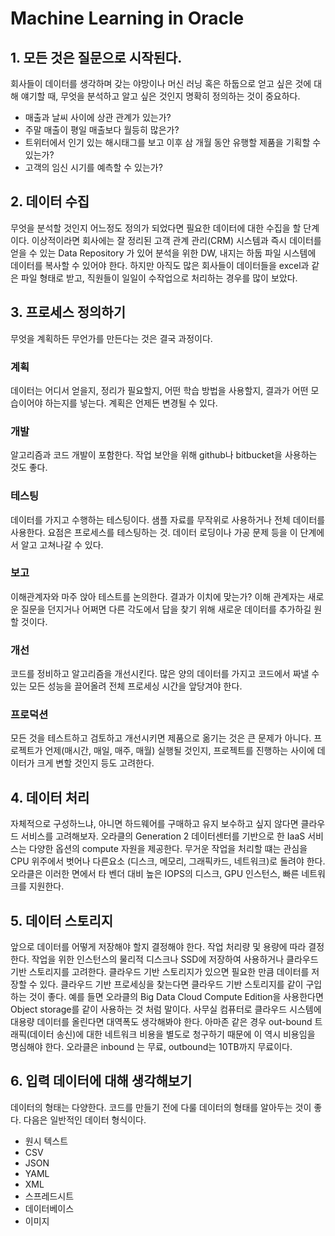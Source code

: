 # Machine Learning in Oracle

## 1. 모든 것은 질문으로 시작된다.                  
회사들이 데이터를 생각하며 갖는 야망이나 머신 러닝 혹은 하둡으로 얻고 싶은 것에 대해 얘기할 때, 무엇을 분석하고 알고 싶은 것인지 명확히 정의하는 것이 중요하다.

* 매출과 날씨 사이에 상관 관계가 있는가?
* 주말 매출이 평일 매출보다 월등히 많은가?
* 트위터에서 인기 있는 해시태그를 보고 이후 삼 개월 동안 유행할 제품을 기획할 수 있는가?
* 고객의 임신 시기를 예측할 수 있는가?

## 2. 데이터 수집

무엇을 분석할 것인지 어느정도 정의가 되었다면 필요한 데이터에 대한 수집을 할 단계이다. 이상적이라면 회사에는 잘 정리된 고객 관계 관리(CRM) 시스템과 즉시 데이터를 얻을 수 있는 Data Repository 가 있어 분석을 위한 DW, 내지는 하둡 파일 시스템에 데이터를 복사할 수 있어야 한다. 하지만 아직도 많은 회사들이 데이터들을 excel과 같은 파일 형태로 받고, 직원들이 일일이 수작업으로 처리하는 경우를 많이 보았다.

## 3. 프로세스 정의하기
무엇을 계획하든 무언가를 만든다는 것은 결국 과정이다. 

### 계획 
데이터는 어디서 얻을지, 정리가 필요할지, 어떤 학습 방법을 사용할지, 결과가 어떤 모습이어야 하는지를 넣는다. 계획은 언제든 변경될 수 있다.

### 개발
알고리즘과 코드 개발이 포함한다. 작업 보안을 위해 github나 bitbucket을 사용하는 것도 좋다.

### 테스팅
데이터를 가지고 수행하는 테스팅이다. 샘플 자료를 무작위로 사용하거나 전체 데이터를 사용한다. 요점은 프로세스를 테스팅하는 것. 데이터 로딩이나 가공 문제 등을 이 단계에서 알고 고쳐나갈 수 있다.

### 보고
이해관계자와 마주 앉아 테스트를 논의한다. 결과가 이치에 맞는가? 이해 관계자는 새로운 질문을 던지거나 어쩌면 다른 각도에서 답을 찾기 위해 새로운 데이터를 추가하길 원할 것이다.

### 개선 
코드를 정비하고 알고리즘을 개선시킨다. 많은 양의 데이터를 가지고 코드에서 짜낼 수 있는 모든 성능을 끌어올려 전체 프로세싱 시간을 앞당겨야 한다.        

### 프로덕션
모든 것을 테스트하고 검토하고 개선시키면 제품으로 옮기는 것은 큰 문제가 아니다. 프로젝트가 언제(매시간, 매일, 매주, 매월) 실행될 것인지, 프로젝트를 진행하는 사이에 데이터가 크게 변할 것인지 등도 고려한다.  

## 4. 데이터 처리
자체적으로 구성하느냐, 아니면 하드웨어를 구매하고 유지 보수하고 싶지 않다면 클라우드 서비스를 고려해보자. 오라클의 Generation 2 데이터센터를 기반으로 한 IaaS 서비스는 다양한 옵션의 compute 자원을 제공한다. 무거운 작업을 처리할 떄는 관심을 CPU 위주에서 벗어나 다른요소 (디스크, 메모리, 그래픽카드, 네트워크)로 돌려야 한다. 오라클은 이러한 면에서 타 벤더 대비 높은 IOPS의 디스크, GPU 인스턴스, 빠른 네트워크를 지원한다. 

## 5. 데이터 스토리지
앞으로 데이터를 어떻게 저장해야 할지 결정해야 한다. 작업 처리량 및 용량에 따라 결정한다. 작업을 위한 인스턴스의 물리적 디스크나 SSD에 저장하여 사용하거나 클라우드 기반 스토리지를 고려한다. 클라우드 기반 스토리지가 있으면 필요한 만큼 데이터를 저장할 수 있다. 클라우드 기반 프로세싱을 찾는다면 클라우드 기반 스토리지를 같이 구입하는 것이 좋다. 예를 들면 오라클의 Big Data Cloud Compute Edition을 사용한다면 Object storage를 같이 사용하는 것 처럼 말이다. 사무실 컴퓨터로 클라우드 시스템에 대용량 데이터를 올린다면 대역폭도 생각해봐야 한다. 아마존 같은 경우 out-bound 트래픽(데이터 송신)에 대한 네트워크 비용을 별도로 청구하기 때문에 이 역시 비용임을 명심해야 한다. 오라클은 inbound 는 무료, outbound는 10TB까지 무료이다.         

## 6. 입력 데이터에 대해 생각해보기
데이터의 형태는 다양한다. 코드를 만들기 전에 다룰 데이터의 형태를 알아두는 것이 좋다.  다음은 일반적인 데이터 형식이다.

* 원시 텍스트
* CSV
* JSON
* YAML
* XML
* 스프레드시트
* 데이터베이스
* 이미지
                                                                                                                                                                                                                                                                                                                                                                                                                                                                                                                                                                                                                                                                                                                                                                                                                                                                                                                                                                                                                                                                                                                                                                                                                                                                                                                                                                                                                                                                                                                                                                                                                                                                                                                                                                                                                                                                                                                                                                                                                                                                                                                                                                                                                                                                                                                                                                                                                                                                                                                                                                                                                                                                                                                                                                                                                                                                                                                                                                                                                                                                                                                                                                                                                                                                                                                                                                                            
<!--stackedit_data:
eyJoaXN0b3J5IjpbMTI1NjEzOTE4NCwxODk5NDUxNDQyLDcwMD
gwMjE5OSwxMjc4MjM3MTUzLDE5MTg0MzExMTEsLTQwODg0Njcx
NCwtMzg0NTc2OTcyLC0xNTIwNjQ4ODA0XX0=
-->